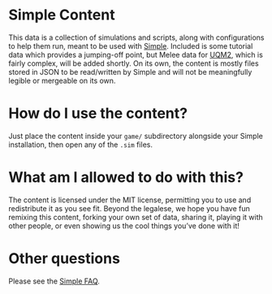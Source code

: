 # Simple Content

This data is a collection of simulations and scripts, along with configurations to help them run, meant to be used with [Simple](https://pistolshrimpgames.github.io/pages/simple/simple.html). Included is some tutorial data which provides a jumping-off point, but Melee data for [UQM2](https://pistolshrimpgames.com/uqm2/), which is fairly complex, will be added shortly. On its own, the content is mostly files stored in JSON to be read/written by Simple and will not be meaningfully legible or mergeable on its own.

# How do I use the content?

Just place the content inside your `game/` subdirectory alongside your Simple installation, then open any of the `.sim` files.

# What am I allowed to do with this?

The content is licensed under the MIT license, permitting you to use and redistribute it as you see fit. Beyond the legalese, we hope you have fun remixing this content, forking your own set of data, sharing it, playing it with other people, or even showing us the cool things you’ve done with it!

# Other questions

Please see the [Simple FAQ](https://pistolshrimpgames.github.io/pages/simple/simple_faq.html).